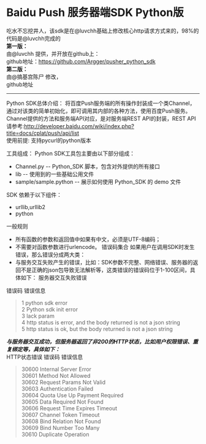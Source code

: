 Baidu Push 服务器端SDK Python版
==============
吃水不忘挖井人，该sdk是在@luvchh基础上修改核心http请求方式来的，98%的代码是@luvchh完成的   
**第一版：**   
由@luvchh 提供，并开放在github上：   
github地址：<https://github.com/Argger/pusher_python_sdk>    
**第二版：**   
由@搞基宫陈尸 修改，   
github地址   
- - -
Python SDK总体介绍：
将百度Push服务端的所有操作封装成一个类Channel，通过对该类的简单初始化，即可调用其内部的各种方法，使用百度Push服务。
Channel提供的方法和服务端API对应，是对服务端REST API的封装，REST API请参考:http://developer.baidu.com/wiki/index.php?title=docs/cplat/push/api/list  
使用前提:
支持pycurl的python版本

工具组成：
Python SDK工具包主要由以下部分组成：
*	Channel.py -- Python_SDK 脚本，包含对外提供的所有接口
*	lib -- 使用到的一些基础公用文件
*	sample/sample.python -- 展示如何使用 Python_SDK 的 demo 文件

SDK 依赖于以下组件：
*	urllib,urllib2 
*	python


一般规则
*	所有函数的参数和返回值中如果有中文，必须是UTF-8编码；
*	不需要对函数参数进行urlencode。
错误码集合
如果用户在调用SDK时发生错误，那么错误分成两大类：
*	与服务交互失败产生的错误，比如：SDK参数不完整、网络错误、服务器的返回不是正确的json包导致无法解析等，这类错误的错误码位于1-100区间，具体如下：
服务器交互失败错误  

错误码	错误信息  


>1	python sdk error   
>2	Python sdk init error   
>3	lack param   
>4	http status is error, and the body returned is not a json string   
>5	http status is ok, but the body returned is not a json string   

***与服务器交互成功，但服务器返回了非200的HTTP状态，比如用户权限错误、重复绑定等，具体如下：***     
HTTP状态错误
错误码	错误信息
>30600	Internal Server Error   
>30601	Method Not Allowed   
>30602	Request Params Not Valid   
>30603	Authentication Failed   
>30604	Quota Use Up Payment Required   
>30605	Data Required Not Found   
>30606	Request Time Expires Timeout   
>30607	Channel Token Timeout   
>30608	Bind Relation Not Found   
>30609	Bind Number Too Many   
>30610	Duplicate Operation     

